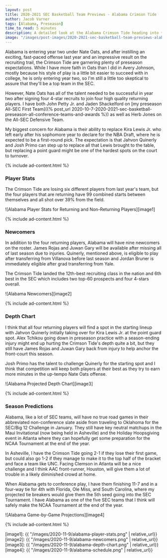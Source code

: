 ```yaml
---
layout: post
title: 2020-2021 SEC Basketball Team Previews - Alabama Crimson Tide
author: Jacob Varner
tags: [Alabama, Preseason]
time_to_read: 5 minutes
description: A detailed look at the Alabama Crimson Tide heading into the 2020-2021 college basketball season including game-by-game predictions, a statistical team overview, newcomers, and a projected depth chart.
image: "/images/post-images/2020-2021-sec-basketball-team-previews-alabama-crimson-tide.png"
---
```


Alabama is entering year two under Nate Oats, and after instilling an exciting, fast-paced offense last year and an impressive result on the recruiting trail, the Crimson Tide are garnering plenty of preseason expectations. While I have more faith in Oats than I did in Avery Johnson, mostly because his style of play is a little bit easier to succeed with in college, he is only entering year two, so I'm still a little too skeptical to assure that they'll be a top team in the SEC.

However, Nate Oats has all of the talent needed to be successful in year two after signing four 4-star recruits to join four high quality returning players. I have both John Petty Jr. and Jaden Shackelford on [my preseason All-SEC First Team]({% post_url 2020-10-7-2020-2021-sec-basketball-preseason-all-conference-teams-and-awards %}) as well as Herb Jones on the All-SEC Defensive Team.

My biggest concern for Alabama is their ability to replace Kira Lewis Jr. who left early after his sophomore year to declare for the NBA Draft, where he is expected to be a first-round pick. The expectation is that Jahvon Quinerly and Josh Primo can step up to replace all that Lewis brought to the table, but replacing a point guard might be one of the hardest spots on the court to turnover.

{% include ad-content.html %}

### Player Stats

The Crimson Tide are losing six different players from last year's team, but the four players that are returning have 99 combined starts between themselves and all shot over 39% from the field.

![Alabama Player Stats for Returning and Non-Returning Players][image1]

{% include ad-content.html %}

### Newcomers

In addition to the four returning players, Alabama will have nine newcomers on the roster. James Rojas and Juwan Gary will be available after missing all of last season due to injuries. Quinerly, mentioned above, is eligible to play after transferring from Villanova before last season and Jordan Bruner is immediately eligible after grad transferring from Yale.

The Crimson Tide landed the 12th-best recruiting class in the nation and 6th best in the SEC which includes two top-60 prospects and four 4-stars overall.

![Alabama Newcomers][image2]

{% include ad-content.html %}

### Depth Chart

I think that all four returning players will find a spot in the starting lineup with Jahvon Quinerly initially taking over for Kira Lewis Jr. at the point guard spot. Alex Tchikou going down in preseason practice with a season-ending injury might end up hurting the Crimson Tide's depth quite a bit, but they still have James Rojas and Juwan Gary back from injury to help anchor the front-court this season.

Josh Primo has the talent to challenge Quinerly for the starting spot and I think that competition will keep both players at their best as they try to earn more minutes in the up-tempo Nate Oats offense.

![Alabama Projected Depth Chart][image3]

{% include ad-content.html %}

### Season Predictions

Alabama, like a lot of SEC teams, will have no true road games in their abbreviated non-conference slate aside from traveling to Oklahoma for the SEC/Big 12 Challenge in January. They still have key neutral matchups in the Maui Invitational (now being held in Asheville) and the Holiday Hoopsgiving event in Atlanta where they can hopefully get some preparation for the NCAA Tournament at the end of the year.

In Asheville, I have the Crimson Tide going 2-1 if they lose their first game, but could also go 1-2 if they manage to make it to the top half of the bracket and face a team like UNC. Facing Clemson in Atlanta will be a nice challenge and I think AAC front-runner, Houston, will give them a lot of trouble in a likely diminished crowd at home.

When Alabama gets to conference play, I have them finishing 11-7 and in a four-way tie for 4th with Florida, Ole Miss, and South Carolina, where my projected tie breakers would give them the 5th seed going into the SEC Tournament. I have Alabama as one of the five SEC teams that I think will safely make the NCAA Tournament at the end of the year.

![Alabama Game-by-Game Projections][image4]

{% include ad-content.html %}

[image1]: {{ "/images/2020-11-9/alabama-player-stats.png" | relative_url}}
[image2]: {{ "/images/2020-11-9/alabama-newcomers.png" | relative_url}}
[image3]: {{ "/images/2020-11-9/alabama-depth-chart.png" | relative_url}}
[image4]: {{ "/images/2020-11-9/alabama-schedule.png" | relative_url}}
